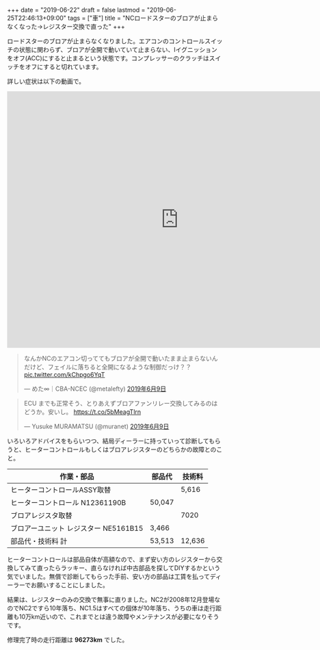 +++
date = "2019-06-22"
draft = false
lastmod = "2019-06-25T22:46:13+09:00"
tags = ["車"]
title = "NCロードスターのブロアが止まらなくなった→レジスター交換で直った"
+++


ロードスターのブロアが止まらなくなりました。エアコンのコントロールスイッチの状態に関わらず、ブロアが全開で動いていて止まらない、Iイグニッションをオフ(ACC)にすると止まるという状態です。コンプレッサーのクラッチはスイッチをオフにすると切れています。

詳しい症状は以下の動画で。

<iframe width="800" height="600" src="https://www.youtube.com/embed/amJ9rPM4qFo" frameborder="0" allow="accelerometer; autoplay; encrypted-media; gyroscope; picture-in-picture" allowfullscreen></iframe>

<blockquote class="twitter-tweet tw-align-center" data-lang="ja"><p lang="ja" dir="ltr">なんかNCのエアコン切っててもブロアが全開で動いたまま止まらないんだけど、フェイルに落ちると全開になるような制御だっけ？？ <a href="https://t.co/kChpgo6YqT">pic.twitter.com/kChpgo6YqT</a></p>&mdash; めた∞｜CBA-NCEC (@metalefty) <a href="https://twitter.com/metalefty/status/1137531405225693184?ref_src=twsrc%5Etfw">2019年6月9日</a></blockquote>
<script async src="https://platform.twitter.com/widgets.js" charset="utf-8"></script>

<blockquote class="twitter-tweet tw-align-center" data-lang="ja"><p lang="ja" dir="ltr">ECU までも正常そう、とりあえずブロアファンリレー交換してみるのはどうか。安いし。 <a href="https://t.co/5bMeagTlrn">https://t.co/5bMeagTlrn</a></p>&mdash; Yusuke MURAMATSU (@muranet) <a href="https://twitter.com/muranet/status/1137535891356901376?ref_src=twsrc%5Etfw">2019年6月9日</a></blockquote>

いろいろアドバイスをもらいつつ、結局ディーラーに持っていって診断してもらうと、ヒーターコントロールもしくはブロアレジスターのどちらかの故障とのこと。

| 作業・部品 |部品代|技術料|
|--|--|--|
|ヒーターコントロールASSY取替||5,616|
|ヒーターコントロール N12361190B|50,047||
|ブロアレジスタ取替||7020|
|ブロアーユニット レジスター NE5161B15|3,466||
|部品代・技術料 計|53,513|12,636|

ヒーターコントロールは部品自体が高額なので、まず安い方のレジスターから交換してみて直ったらラッキー、直らなければ中古部品を探してDIYするかという気でいました。無償で診断してもらった手前、安い方の部品は工賃を払ってディーラーでお願いすることにしました。

結果は、レジスターのみの交換で無事に直りました。NC2が2008年12月登場なのでNC2ですら10年落ち、NC1.5はすべての個体が10年落ち、うちの車は走行距離も10万km近いので、これまでとは違う故障やメンテナンスが必要になりそうです。

修理完了時の走行距離は **96273km** でした。



